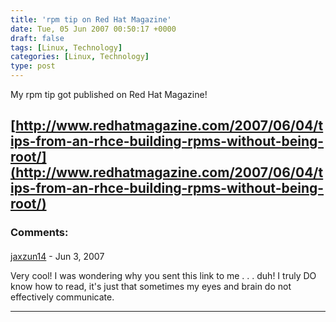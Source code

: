 ```yaml
---
title: 'rpm tip on Red Hat Magazine'
date: Tue, 05 Jun 2007 00:50:17 +0000
draft: false
tags: [Linux, Technology]
categories: [Linux, Technology]
type: post
---
```


My rpm tip got published on Red Hat Magazine!

[http://www.redhatmagazine.com/2007/06/04/tips-from-an-rhce-building-rpms-without-being-root/](http://www.redhatmagazine.com/2007/06/04/tips-from-an-rhce-building-rpms-without-being-root/)
---
### Comments:
####
[jaxzun14](http://jaxzun14.wordpress.com/ "jacquie.moreno@gmail.com") - <time datetime="2007-06-06 22:32:15">Jun 3, 2007</time>

Very cool! I was wondering why you sent this link to me . . . duh! I truly DO know how to read, it's just that sometimes my eyes and brain do not effectively communicate.
<hr />
